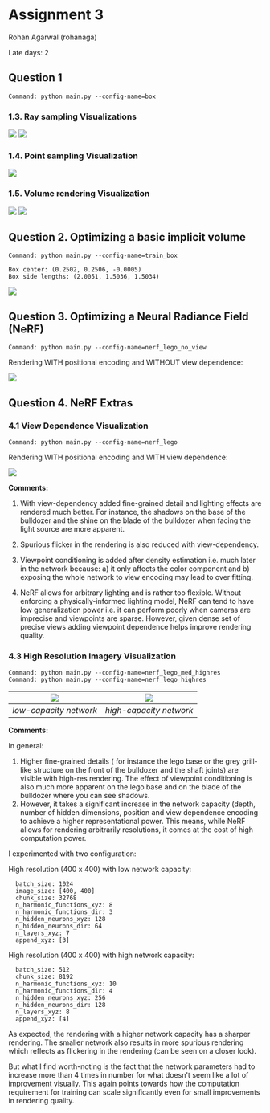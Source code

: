 Assignment 3
===================================

Rohan Agarwal (rohanaga)

Late days: 2

## Question 1
```
Command: python main.py --config-name=box
```
### 1.3. Ray sampling Visualizations

![](images/out/1_3/image_grid.png) ![](images/out/1_3/ray_grid.png)


###  1.4. Point sampling Visualization

![](images/out/1_4/sample_pt_cloud.png)

### 1.5. Volume rendering Visualization
![](images/part_1.gif) ![](images/out/1_5/depth_map.png)

##  Question 2. Optimizing a basic implicit volume
```
Command: python main.py --config-name=train_box
```
```
Box center: (0.2502, 0.2506, -0.0005)
Box side lengths: (2.0051, 1.5036, 1.5034)
```

![](images/part_2.gif)

##  Question 3. Optimizing a Neural Radiance Field (NeRF) 
```
Command: python main.py --config-name=nerf_lego_no_view
```
Rendering WITH positional encoding and WITHOUT view dependence:

![](images/part_3_noview.gif)


##  Question 4. NeRF Extras

###  4.1 View Dependence Visualization
```
Command: python main.py --config-name=nerf_lego
```

Rendering WITH positional encoding and WITH view dependence:

![](images/part_3.gif)


**Comments:**

1. With view-dependency added fine-grained detail and lighting effects are rendered much better.
For instance, the shadows on the base of the bulldozer and the shine on the blade of the bulldozer 
when facing the light source are more apparent.
2. Spurious flicker in the rendering is also reduced with view-dependency. 

3. Viewpoint conditioning is added after density estimation i.e. much later in the network because:
    a) it only affects the color component and 
    b) exposing the whole network to view encoding may lead to over fitting.

4. NeRF allows for arbitrary lighting and is rather too flexible. Without enforcing a physically-informed lighting model, 
NeRF can tend to have low generalization power i.e. it can perform poorly when cameras are imprecise and viewpoints
are sparse. However, given dense set of precise views adding viewpoint dependence helps improve rendering quality.


###  4.3 High Resolution Imagery Visualization

```
Command: python main.py --config-name=nerf_lego_med_highres
Command: python main.py --config-name=nerf_lego_highres
```

| ![](images/part_4_med_highres.gif) | ![](images/part_4.gif) | 
|:----------------------------------:|:----------------------:|
|      *low-capacity network*   |  *high-capacity network*    |


**Comments:**

In general: 

1. Higher fine-grained details ( for instance the lego base or the grey grill-like structure 
on the front of the bulldozer and the shaft joints) are visible with high-res rendering. The effect of viewpoint conditioning 
is also much more apparent on the lego base and on the blade of the bulldozer where you can see shadows. 
2. However, it takes a significant increase in the network capacity (depth, number of hidden dimensions, position and 
 view dependence encoding to achieve a higher representational power. This means, while NeRF allows for rendering arbitrarily 
 resolutions, it comes at the cost of high computation power.


I experimented with two configuration:

High resolution (400 x 400) with low network capacity:
```
  batch_size: 1024
  image_size: [400, 400]
  chunk_size: 32768
  n_harmonic_functions_xyz: 8
  n_harmonic_functions_dir: 3
  n_hidden_neurons_xyz: 128  
  n_hidden_neurons_dir: 64
  n_layers_xyz: 7
  append_xyz: [3]
```
High resolution (400 x 400) with high network capacity:
```
  batch_size: 512
  chunk_size: 8192
  n_harmonic_functions_xyz: 10
  n_harmonic_functions_dir: 4
  n_hidden_neurons_xyz: 256
  n_hidden_neurons_dir: 128
  n_layers_xyz: 8
  append_xyz: [4]
 ```
  
As expected, the rendering with a higher network capacity has a sharper rendering. The smaller network also results
in more spurious rendering which reflects as flickering in the rendering (can be seen on a closer look). 
    
But what I find worth-noting is the fact that the network parameters had to increase more than 4 times in number 
for what doesn't seem like a lot of improvement visually. This again points towards how the computation requirement 
for training can scale significantly even for small improvements in rendering quality.
